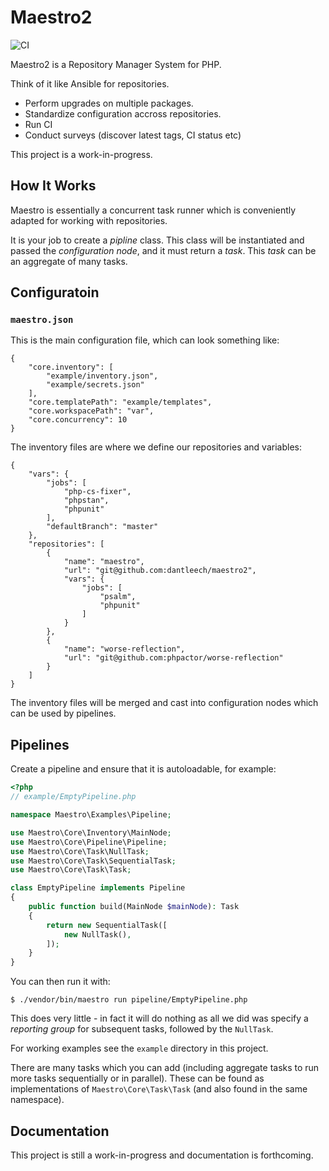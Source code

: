 Maestro2
========

![CI](https://github.com/dantleech/maestro2/workflows/CI/badge.svg?branch=master)

Maestro2 is a Repository Manager System for PHP.

Think of it like Ansible for repositories.

- Perform upgrades on multiple packages.
- Standardize configuration accross repositories.
- Run CI
- Conduct surveys (discover latest tags, CI status etc)

This project is a work-in-progress.

How It Works
------------

Maestro is essentially a concurrent task runner which is conveniently adapted
for working with repositories.

It is your job to create a _pipline_ class. This class will be instantiated
and passed the _configuration node_, and it must return a _task_. This _task_
can be an aggregate of many tasks.

Configuratoin
-------------

### `maestro.json`

This is the main configuration file, which can look something like:

```
{
    "core.inventory": [
        "example/inventory.json",
        "example/secrets.json"
    ],
    "core.templatePath": "example/templates",
    "core.workspacePath": "var",
    "core.concurrency": 10
}
```

The inventory files are where we define our repositories and variables:

```
{
    "vars": {
        "jobs": [
            "php-cs-fixer",
            "phpstan",
            "phpunit"
        ],
        "defaultBranch": "master"
    },
    "repositories": [
        {
            "name": "maestro",
            "url": "git@github.com:dantleech/maestro2",
            "vars": {
                "jobs": [
                    "psalm",
                    "phpunit"
                ]
            }
        },
        {
            "name": "worse-reflection",
            "url": "git@github.com:phpactor/worse-reflection"
        }
    ]
}
```

The inventory files will be merged and cast into configuration nodes which can
be used by pipelines.

Pipelines
---------

Create a pipeline and ensure that it is autoloadable, for example:

```php
<?php
// example/EmptyPipeline.php

namespace Maestro\Examples\Pipeline;

use Maestro\Core\Inventory\MainNode;
use Maestro\Core\Pipeline\Pipeline;
use Maestro\Core\Task\NullTask;
use Maestro\Core\Task\SequentialTask;
use Maestro\Core\Task\Task;

class EmptyPipeline implements Pipeline
{
    public function build(MainNode $mainNode): Task
    {
        return new SequentialTask([
            new NullTask(),
        ]);
    }
}
```

You can then run it with:

```
$ ./vendor/bin/maestro run pipeline/EmptyPipeline.php
```

This does very little - in fact it will do nothing as all we did was specify a
_reporting group_ for subsequent tasks, followed by the `NullTask`.

For working examples see the `example` directory in this project.

There are many tasks which you can add (including aggregate tasks to run more
tasks sequentially or in parallel). These can be found as implementations of
`Maestro\Core\Task\Task` (and also found in the same namespace).

Documentation
-------------

This project is still a work-in-progress and documentation is forthcoming.
